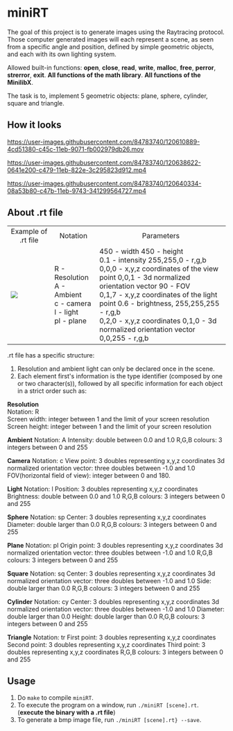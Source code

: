 # miniRT
The goal of this project is to generate images using the Raytracing protocol. Those computer generated images will each represent a scene, as seen from a specific angle and position, defined by simple geometric objects, and each with its own lighting system.

Allowed built-in functions: **open**, **close**, **read**, **write**, **malloc**, **free**, **perror**, **strerror**, **exit**. **All functions of the math library**. **All functions of the MinilibX**.

The task is to, implement 5 geometric objects: plane, sphere, cylinder, square and triangle.

## How it looks

https://user-images.githubusercontent.com/84783740/120610889-4cd51380-c45c-11eb-9071-fb002979db26.mov

https://user-images.githubusercontent.com/84783740/120638622-0641e200-c479-11eb-822e-3c295823d912.mp4

https://user-images.githubusercontent.com/84783740/120640334-08a53b80-c47b-11eb-9743-341299564727.mp4


## About .rt file

<table>
  <tr>
    <td align="center">Example of .rt file</td>
    <td align="center">Notation</td>
    <td align="center">Parameters</td>
  </tr>
  <tr>
    <td><img src="https://user-images.githubusercontent.com/84783740/120661441-f1714880-c490-11eb-85df-ebe3dd03dcdb.png"></td>
    <td>R - Resolution<br>A - Ambient<br>c - camera<br>l - light<br>pl - plane</td>
    <td>450 - width 450 - height<br>0.1 - intensity 255,255,0 - r,g,b<br>0,0,0 - x,y,z coordinates of the view point
        0,0,1 - 3d normalized orientation vector 90 - FOV<br>0,1,7 - x,y,z coordinates of the light point 
        0.6 - brightness, 255,255,255 - r,g,b<br>0,2,0 - x,y,z coordinates 0,1,0 - 3d normalized orientation vector 
        0,0,255 - r,g,b</td>
  </tr>
</table>

.rt file has a specific structure:
1) Resolution and ambient light can only be declared once in the scene.
2) Each element first's information is the type identifier (composed by one or two character(s)), followed by all specific information for each object in a strict order such as:

**Resolution** <br>
Notation: R<br>
Screen width: integer between 1 and the limit of your screen resolution<br>
Screen height: integer between 1 and the limit of your screen resolution<br>

**Ambient**
Notation: A
Intensity: double between 0.0 and 1.0
R,G,B colours: 3 integers between 0 and 255

**Camera**
Notation: c
View point: 3 doubles representing x,y,z coordinates
3d normalized orientation vector: three doubles between -1.0 and 1.0
FOV(horizontal field of view): integer between 0 and 180.

**Light**
Notation: l
Position: 3 doubles representing x,y,z coordinates
Brightness: double between 0.0 and 1.0
R,G,B colours: 3 integers between 0 and 255

**Sphere**
Notation: sp
Center: 3 doubles representing x,y,z coordinates
Diameter: double larger than 0.0
R,G,B colours: 3 integers between 0 and 255

**Plane**
Notation: pl
Origin point: 3 doubles representing x,y,z coordinates
3d normalized orientation vector: three doubles between -1.0 and 1.0
R,G,B colours: 3 integers between 0 and 255

**Square**
Notation: sq
Center: 3 doubles representing x,y,z coordinates
3d normalized orientation vector: three doubles between -1.0 and 1.0
Side: double larger than 0.0
R,G,B colours: 3 integers between 0 and 255

**Cylinder**
Notation: cy
Center: 3 doubles representing x,y,z coordinates
3d normalized orientation vector: three doubles between -1.0 and 1.0
Diameter: double larger than 0.0
Height: double larger than 0.0
R,G,B colours: 3 integers between 0 and 255

**Triangle**
Notation: tr
First point: 3 doubles representing x,y,z coordinates
Second point: 3 doubles representing x,y,z coordinates
Third point: 3 doubles representing x,y,z coordinates
R,G,B colours: 3 integers between 0 and 255

## Usage
1) Do `make` to compile `miniRT`.
2) To execute the program on a window, run `./miniRT [scene].rt`. (**execute the binary with a .rt file**)
3) To generate a bmp image file, run `./miniRT [scene].rt} --save`. 

